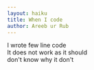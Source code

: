 ```yaml
---
layout: haiku
title: When I code
author: Areeb ur Rub
---
```

I wrote few line code<br>
It does not work as it should<br>
don't know why it don't<br>